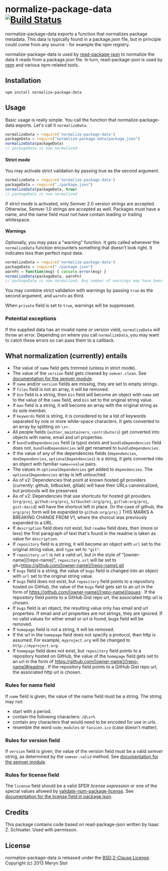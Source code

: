 # normalize-package-data [![Build Status](https://travis-ci.org/npm/normalize-package-data.png?branch=master)](https://travis-ci.org/npm/normalize-package-data)

normalize-package-data exports a function that normalizes package metadata. This data is typically found in a package.json file, but in principle could come from any source - for example the npm registry.

normalize-package-data is used by [read-package-json](https://npmjs.org/package/read-package-json) to normalize the data it reads from a package.json file. In turn, read-package-json is used by [npm](https://npmjs.org/package/npm) and various npm-related tools.

## Installation

```
npm install normalize-package-data
```

## Usage

Basic usage is really simple. You call the function that normalize-package-data exports. Let's call it `normalizeData`.

```javascript
normalizeData = require('normalize-package-data')
packageData = require("normalize-package-data/package.json")
normalizeData(packageData)
// packageData is now normalized
```

#### Strict mode

You may activate strict validation by passing true as the second argument.

```javascript
normalizeData = require('normalize-package-data')
packageData = require("./package.json")
normalizeData(packageData, true)
// packageData is now normalized
```

If strict mode is activated, only Semver 2.0 version strings are accepted. Otherwise, Semver 1.0 strings are accepted as well. Packages must have a name, and the name field must not have contain leading or trailing whitespace.

#### Warnings

Optionally, you may pass a "warning" function. It gets called whenever the `normalizeData` function encounters something that doesn't look right. It indicates less than perfect input data.

```javascript
normalizeData = require('normalize-package-data')
packageData = require("./package.json")
warnFn = function(msg) { console.error(msg) }
normalizeData(packageData, warnFn)
// packageData is now normalized. Any number of warnings may have been logged.
```

You may combine strict validation with warnings by passing `true` as the second argument, and `warnFn` as third.

When `private` field is set to `true`, warnings will be suppressed.

### Potential exceptions

If the supplied data has an invalid name or version vield, `normalizeData` will throw an error. Depending on where you call `normalizeData`, you may want to catch these errors so can pass them to a callback.

## What normalization (currently) entails

* The value of `name` field gets trimmed (unless in strict mode).
* The value of the `version` field gets cleaned by `semver.clean`. See [documentation for the semver module](https://github.com/isaacs/node-semver).
* If `name` and/or `version` fields are missing, they are set to empty strings.
* If `files` field is not an array, it will be removed.
* If `bin` field is a string, then `bin` field will become an object with `name` set to the value of the `name` field, and `bin` set to the original string value.
* If `man` field is a string, it will become an array with the original string as its sole member.
* If `keywords` field is string, it is considered to be a list of keywords separated by one or more white-space characters. It gets converted to an array by splitting on `\s+`.
* All people fields (`author`, `maintainers`, `contributors`) get converted into objects with name, email and url properties.
* If `bundledDependencies` field (a typo) exists and `bundleDependencies` field does not, `bundledDependencies` will get renamed to `bundleDependencies`.
* If the value of any of the dependencies fields  (`dependencies`, `devDependencies`, `optionalDependencies`) is a string, it gets converted into an object with familiar `name=>value` pairs.
* The values in `optionalDependencies` get added to `dependencies`. The `optionalDependencies` array is left untouched.
* As of v2: Dependencies that point at known hosted git providers (currently: github, bitbucket, gitlab) will have their URLs canonicalized, but protocols will be preserved.
* As of v2: Dependencies that use shortcuts for hosted git providers (`org/proj`, `github:org/proj`, `bitbucket:org/proj`, `gitlab:org/proj`, `gist:docid`) will have the shortcut left in place. (In the case of github, the `org/proj` form will be expanded to `github:org/proj`.) THIS MARKS A BREAKING CHANGE FROM V1, where the shorcut was previously expanded to a URL.
* If `description` field does not exist, but `readme` field does, then (more or less) the first paragraph of text that's found in the readme is taken as value for `description`.
* If `repository` field is a string, it will become an object with `url` set to the original string value, and `type` set to `"git"`.
* If `repository.url` is not a valid url, but in the style of "[owner-name]/[repo-name]", `repository.url` will be set to git+https://github.com/[owner-name]/[repo-name].git
* If `bugs` field is a string, the value of `bugs` field is changed into an object with `url` set to the original string value.
* If `bugs` field does not exist, but `repository` field points to a repository hosted on GitHub, the value of the `bugs` field gets set to an url in the form of https://github.com/[owner-name]/[repo-name]/issues . If the repository field points to a GitHub Gist repo url, the associated http url is chosen.
* If `bugs` field is an object, the resulting value only has email and url properties. If email and url properties are not strings, they are ignored. If no valid values for either email or url is found, bugs field will be removed.
* If `homepage` field is not a string, it will be removed.
* If the url in the `homepage` field does not specify a protocol, then http is assumed. For example, `myproject.org` will be changed to `http://myproject.org`.
* If `homepage` field does not exist, but `repository` field points to a repository hosted on GitHub, the value of the `homepage` field gets set to an url in the form of https://github.com/[owner-name]/[repo-name]#readme . If the repository field points to a GitHub Gist repo url, the associated http url is chosen.

### Rules for name field

If `name` field is given, the value of the name field must be a string. The string may not:

* start with a period.
* contain the following characters: `/@\s+%`
* contain any characters that would need to be encoded for use in urls.
* resemble the word `node_modules` or `favicon.ico` (case doesn't matter).

### Rules for version field

If `version` field is given, the value of the version field must be a valid *semver* string, as determined by the `semver.valid` method. See [documentation for the semver module](https://github.com/isaacs/node-semver).

### Rules for license field

The `license` field should be a valid *SPDX license expression* or one of the special values allowed by [validate-npm-package-license](https://npmjs.com/package/validate-npm-package-license). See [documentation for the license field in package.json](https://docs.npmjs.com/files/package.json#license).

## Credits

This package contains code based on read-package-json written by Isaac Z. Schlueter. Used with permisson.

## License

normalize-package-data is released under the [BSD 2-Clause License](http://opensource.org/licenses/MIT).  
Copyright (c) 2013 Meryn Stol  
